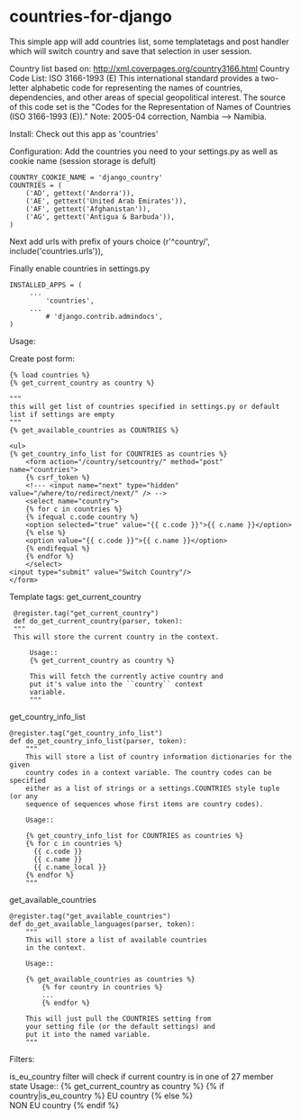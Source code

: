 countries-for-django
====================

This simple app will add countries list, some templatetags and post handler which will switch country and save that selection in user session.

Country list based on:
http://xml.coverpages.org/country3166.html
Country Code List: ISO 3166-1993 (E)
This international standard provides a two-letter alphabetic code for representing the names of countries, dependencies, and other areas of special geopolitical interest. The source of this code set is the "Codes for the Representation of Names of Countries (ISO 3166-1993 (E))." Note: 2005-04 correction, Nambia --> Namibia.

Install:
Check out this app as 'countries'

Configuration:
Add the countries you need to your settings.py as well as cookie name (session storage is defult)

    COUNTRY_COOKIE_NAME = 'django_country'
    COUNTRIES = (
        ('AD', gettext('Andorra')),
        ('AE', gettext('United Arab Emirates')),
        ('AF', gettext('Afghanistan')),
        ('AG', gettext('Antigua & Barbuda')),
    )

Next add urls with prefix of yours choice
    (r'^country/', include('countries.urls')),

Finally enable countries in settings.py

	INSTALLED_APPS = (
	     ...      
    	     'countries',      
	     ...
    	     # 'django.contrib.admindocs',
	)

Usage:

Create post form:

    {% load countries %}	
    {% get_current_country as country %}

    """
    this will get list of countries specified in settings.py or default list if settings are empty
    """
    {% get_available_countries as COUNTRIES %}

    <ul>
    {% get_country_info_list for COUNTRIES as countries %}
        <form action="/country/setcountry/" method="post" name="countries"> 
        {% csrf_token %}
        <!--- <input name="next" type="hidden" value="/where/to/redirect/next/" /> -->
        <select name="country">
        {% for c in countries %}
        {% ifequal c.code country %}
        <option selected="true" value="{{ c.code }}">{{ c.name }}</option>
        {% else %}
        <option value="{{ c.code }}">{{ c.name }}</option>
        {% endifequal %}
        {% endfor %}
        </select>
    <input type="submit" value="Switch Country"/>
    </form> 

Template tags: 
get_current_country

	 @register.tag("get_current_country")
	 def do_get_current_country(parser, token):
	 """
	 This will store the current country in the context.

    	 Usage::
         {% get_current_country as country %}

    	 This will fetch the currently active country and
    	 put it's value into the ``country`` context
    	 variable.
    	 """
get_country_info_list

	@register.tag("get_country_info_list")
	def do_get_country_info_list(parser, token):
    	"""
    	This will store a list of country information dictionaries for the given
    	country codes in a context variable. The country codes can be specified
    	either as a list of strings or a settings.COUNTRIES style tuple (or any
    	sequence of sequences whose first items are country codes).

    	Usage::

        {% get_country_info_list for COUNTRIES as countries %}
        {% for c in countries %}
          {{ c.code }}
          {{ c.name }}
          {{ c.name_local }}
        {% endfor %}
    	"""

get_available_countries

	@register.tag("get_available_countries")
	def do_get_available_languages(parser, token):
    	"""
    	This will store a list of available countries
    	in the context.

    	Usage::

		{% get_available_countries as countries %}
        	{% for country in countries %}
        	...
        	{% endfor %}

    	This will just pull the COUNTRIES setting from
    	your setting file (or the default settings) and
    	put it into the named variable.
    	"""

Filters:

is_eu_country filter will check if current country is in one of 27 member state
	Usage::
		{% get_current_country as country %}
		{% if country|is_eu_country %}
		EU country
		{% else %}	
		NON EU country
		{% endif %}
